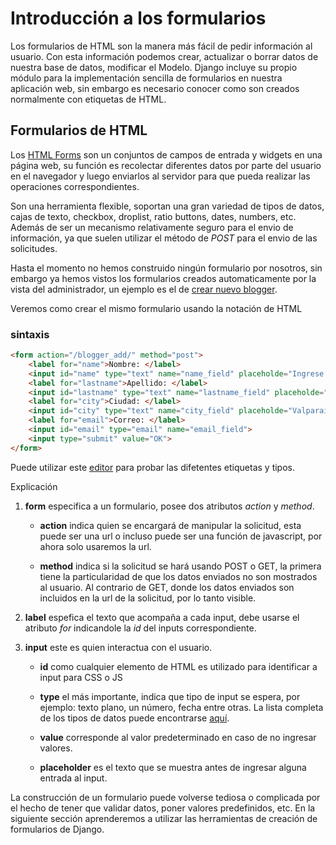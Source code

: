 # Introducción a los formularios

Los formularios de HTML son la manera más fácil de pedir información al usuario. Con esta información podemos crear, actualizar o borrar datos de nuestra base de datos, modificar el Modelo. Django incluye su propio módulo para la implementación sencilla de formularios en nuestra aplicación web, sin embargo es necesario conocer como son creados normalmente con etiquetas de HTML.

## Formularios de HTML

Los [HTML Forms](https://www.w3schools.com/html/html_forms.asp) son un conjuntos de campos de entrada y widgets en una página web, su función es recolectar diferentes datos por parte del usuario en el navegador y luego enviarlos al servidor para que pueda realizar las operaciones correspondientes.

Son una herramienta flexible, soportan una gran variedad de tipos de datos, cajas de texto, checkbox, droplist, ratio buttons, dates, numbers, etc. Además de ser un mecanismo relativamente seguro para el envio de información, ya que suelen utilizar el método de _POST_ para el envio de las solicitudes.

Hasta el momento no hemos construido ningún formulario por nosotros, sin embargo ya hemos vistos los formularios creados automaticamente por la vista del administrador, un ejemplo es el de [crear nuevo blogger](http://127.0.0.1:8000/admin/blog/blogger/add/).

Veremos como crear el mismo formulario usando la notación de HTML

### sintaxis

```html
<form action="/blogger_add/" method="post">
    <label for="name">Nombre: </label>
    <input id="name" type="text" name="name_field" placeholde="Ingrese su nombre">
    <label for="lastname">Apellido: </label>
    <input id="lastname" type="text" name="lastname_field" placeholde="Ingrese su apellido">
    <label for="city">Ciudad: </label>
    <input id="city" type="text" name="city_field" placeholde="Valparaiso">
    <label for="email">Correo: </label>
    <input id="email" type="email" name="email_field">
    <input type="submit" value="OK">
</form>
```

Puede utilizar este [editor](https://www.w3schools.com/html/tryit.asp?filename=tryhtml_form_submit) para probar las difetentes etiquetas y tipos.

Explicación

1. __form__ especifica a un formulario, posee dos atributos _action_ y _method_.

    * __action__ indica quien se encargará de manipular la solicitud, esta puede ser una url o incluso puede ser una función de javascript, por ahora solo usaremos la url.

    * __method__ indica si la solicitud se hará usando POST o GET, la primera tiene la particularidad de que los datos enviados no son mostrados al usuario. Al contrario de GET, donde los datos enviados son incluidos en la url de la solicitud, por lo tanto visible.

2. __label__ espefica el texto que acompaña a cada input, debe usarse el atributo _for_ indicandole la _id_ del inputs correspondiente.

3. __input__ este es quien interactua con el usuario.
    * __id__ como cualquier elemento de HTML es utilizado para identificar a input para CSS o JS

    * __type__ el más importante, indica que tipo de input se espera, por ejemplo: texto plano, un número, fecha entre otras. La lista completa de los tipos de datos puede encontrarse [aquí](https://www.w3schools.com/tags/att_input_type.asp).

    * __value__ corresponde al valor predeterminado en caso de no ingresar valores.

    * __placeholder__ es el texto que se muestra antes de ingresar alguna entrada al input.

La construcción de un formulario puede volverse tediosa o complicada por el hecho de tener que validar datos, poner valores predefinidos, etc. En la siguiente sección aprenderemos a utilizar las herramientas de creación de formularios de Django.

